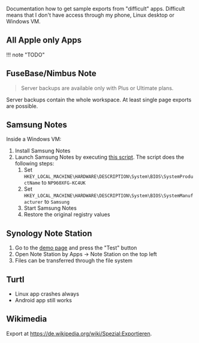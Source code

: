 Documentation how to get sample exports from "difficult" apps. Difficult means that I don't have access through my phone, Linux desktop or Windows VM.

## All Apple only Apps

!!! note
    "TODO"

## FuseBase/Nimbus Note

> Server backups are available only with Plus or Ultimate plans.

Server backups contain the whole workspace. At least single page exports are possible. 

## Samsung Notes

Inside a Windows VM:

1. Install Samsung Notes
2. Launch Samsung Notes by executing [this script](https://github.com/kellwinr/galaxybook_mask/blob/c72333f22dc3be130887b5d0fe9666f3b524902a/samsungnotes-directlaunch.bat). The script does the following steps:
    1. Set `HKEY_LOCAL_MACHINE\HARDWARE\DESCRIPTION\System\BIOS\SystemProductName` to `NP960XFG-KC4UK`
    2. Set `HKEY_LOCAL_MACHINE\HARDWARE\DESCRIPTION\System\BIOS\SystemManufacturer` to `Samsung`
    3. Start Samsung Notes
    4. Restore the original registry values

## Synology Note Station

1. Go to the [demo page](https://demo.synology.com/de-de/dsm) and press the "Test" button
2. Open Note Station by Apps → Note Station on the top left
3. Files can be transferred through the file system

## Turtl

- Linux app crashes always
- Android app still works

## Wikimedia

Export at https://de.wikipedia.org/wiki/Spezial:Exportieren.

